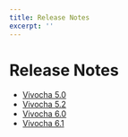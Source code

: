 ```yaml
---
title: Release Notes
excerpt: ''
---
```


# Release Notes

* [Vivocha 5.0](doc:version-50)
* [Vivocha 5.2](doc:version-52)
* [Vivocha 6.0](doc:version-60)
* [Vivocha 6.1](doc:version-61)

